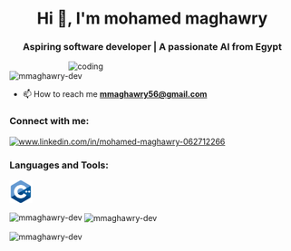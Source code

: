 <h1 align="center">Hi 👋, I'm mohamed maghawry</h1>
<h3 align="center">Aspiring software developer | A passionate AI from Egypt</h3>

<img align="right" alt="coding" width="400" src="https://giphy.com/gifs/PizzaNinjas-programmer-pizza-ninjas-pizzaninjas-78XCFBGOlS6keY1Bil">
<p align="left"> <img src="https://komarev.com/ghpvc/?username=mmaghawry-dev&label=Profile%20views&color=0e75b6&style=flat" alt="mmaghawry-dev" /> </p>

- 📫 How to reach me **mmaghawry56@gmail.com**

<h3 align="left">Connect with me:</h3>
<p align="left">
<a href="https://linkedin.com/in/www.linkedin.com/in/mohamed-maghawry-062712266" target="blank"><img align="center" src="https://raw.githubusercontent.com/rahuldkjain/github-profile-readme-generator/master/src/images/icons/Social/linked-in-alt.svg" alt="www.linkedin.com/in/mohamed-maghawry-062712266" height="30" width="40" /></a>
</p>

<h3 align="left">Languages and Tools:</h3>
<p align="left"> <a href="https://www.w3schools.com/cpp/" target="_blank" rel="noreferrer"> <img src="https://raw.githubusercontent.com/devicons/devicon/master/icons/cplusplus/cplusplus-original.svg" alt="cplusplus" width="40" height="40"/> </a> </p>

<p><img align="left" src="https://github-readme-stats.vercel.app/api/top-langs?username=mmaghawry-dev&show_icons=true&locale=en&layout=compact" alt="mmaghawry-dev" /></p>

<p>&nbsp;<img align="center" src="https://github-readme-stats.vercel.app/api?username=mmaghawry-dev&show_icons=true&locale=en" alt="mmaghawry-dev" /></p>

<p><img align="center" src="https://github-readme-streak-stats.herokuapp.com/?user=mmaghawry-dev&" alt="mmaghawry-dev" /></p>
